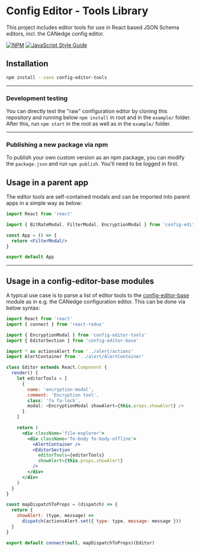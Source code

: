# Config Editor - Tools Library

This project includes editor tools for use in React based JSON Schema editors, incl. the CANedge config editor.

[![NPM](https://img.shields.io/npm/v/config-editor-tools.svg)](https://www.npmjs.com/package/config-editor-tools) [![JavaScript Style Guide](https://img.shields.io/badge/code_style-standard-brightgreen.svg)](https://standardjs.com)

## Installation

```bash
npm install --save config-editor-tools
```

---

### Development testing

You can directly test the "raw" configuration editor by cloning this repository and running below `npm install` in root and in the `example/` folder. After this, run `npm start` in the root as well as in the `example/` folder.

---

### Publishing a new package via npm

To publish your own custom version as an npm package, you can modify the `package.json` and run `npm publish`. You'll need to be logged in first.


## Usage in a parent app
The editor tools are self-contained modals and can be imported into parent apps in a simple way as below:

```jsx
import React from 'react'

import { BitRateModal, FilterModal, EncryptionModal } from 'config-editor-tools'

const App = () => {
  return <FilterModal/>
}

export default App

```

----

## Usage in a config-editor-base modules
A typical use case is to parse a list of editor tools to the [config-editor-base](https://github.com/CSS-Electronics/config-editor-base) module as in e.g. the CANedge configuration editor. This can be done via below syntax:

```jsx 
import React from 'react'
import { connect } from 'react-redux'

import { EncryptionModal } from 'config-editor-tools'
import { EditorSection } from 'config-editor-base'

import * as actionsAlert from '../alert/actions'
import AlertContainer from '../alert/AlertContainer'

class Editor extends React.Component {
  render() {
    let editorTools = [
      {
        name: 'encryption-modal',
        comment: 'Encryption tool',
        class: 'fa fa-lock',
        modal: <EncryptionModal showAlert={this.props.showAlert} />
      }
    ]

    return (
      <div className='file-explorer'>
        <div className='fe-body fe-body-offline'>
          <AlertContainer />
          <EditorSection
            editorTools={editorTools}
            showAlert={this.props.showAlert}
          />
        </div>
      </div>
    )
  }
}

const mapDispatchToProps = (dispatch) => {
  return {
    showAlert: (type, message) =>
      dispatch(actionsAlert.set({ type: type, message: message }))
  }
}

export default connect(null, mapDispatchToProps)(Editor)
```

